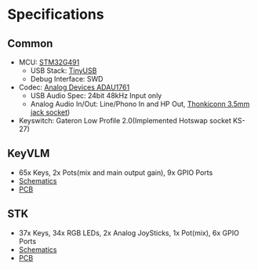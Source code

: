 # Specifications

## Common

- MCU: [STM32G491](https://www.st.com/en/microcontrollers-microprocessors/stm32g4x1.html)
  - USB Stack: [TinyUSB](https://docs.tinyusb.org/en/latest/)
  - Debug Interface: SWD
- Codec: [Analog Devices ADAU1761](https://www.analog.com/jp/products/adau1761.html)
  - USB Audio Spec: 24bit 48kHz Input only
  - Analog Audio In/Out: Line/Phono In and HP Out, [Thonkiconn 3.5mm jack socket](https://www.thonk.co.uk/shop/thonkiconn/))
- Keyswitch: Gateron Low Profile 2.0(Implemented Hotswap socket KS-27)  

## KeyVLM 

- 65x Keys, 2x Pots(mix and main output gain), 9x GPIO Ports
- [Schematics](/pdf/KeyVLM-sch.pdf)
- [PCB](/pdf/KeyVLM-brd.pdf)

## STK

- 37x Keys, 34x RGB LEDs, 2x Analog JoySticks, 1x Pot(mix), 6x GPIO Ports
- [Schematics](/pdf/STK-sch.pdf)
- [PCB](/pdf/STK-brd.pdf)

